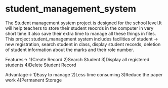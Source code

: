 # student_management_system
The Student management system project is designed for the school level.It will help teachers to store their student reocrds in the computer
in very short time.It also save their extra time to manage all these things in files.
This project student_management system includes facilities of student -> new registration, search student in class, display student records, deletion of student information about the marks and their role number.

Features->
1)Create Record
2)Search Student
3)Display all registered students
4)Delete Student Record  

Advantage->
1)Easy to manage
2)Less time consuming
3)Reduce the paper work
4)Permanent Storage  


